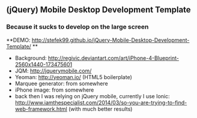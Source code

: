 ## (jQuery) Mobile Desktop Development Template

### Because it sucks to develop on the large screen

**DEMO: http://stefek99.github.io/jQuery-Mobile-Desktop-Development-Template/ **

* Background: http://regivic.deviantart.com/art/iPhone-4-Blueprint-2560x1440-173475601
* JQM: http://jquerymobile.com/
* Yeoman: http://yeoman.io/ (HTML5 boilerplate)
* Marquee generator: from somewhere
* iPhone image: from somewhere
* back then I was relying on jQuery mobile, currently I use Ionic: http://www.iamthespecialist.com/2014/03/so-you-are-trying-to-find-web-framework.html (with much better results)
